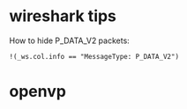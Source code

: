 # wireshark tips

How to hide P_DATA_V2 packets:

```
!(_ws.col.info == "MessageType: P_DATA_V2")
```

# openvp
